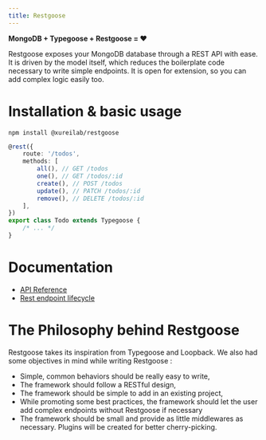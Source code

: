 ```yaml
---
title: Restgoose
---
```

**MongoDB + Typegoose + Restgoose = ❤️️**

Restgoose exposes your MongoDB database through a REST API with ease. 
It is driven by the model itself, which reduces the boilerplate code necessary to write simple endpoints.
It is open for extension, so you can add complex logic easily too.

# Installation & basic usage
```
npm install @xureilab/restgoose
```

```typescript
@rest({
    route: '/todos',
    methods: [
        all(), // GET /todos
        one(), // GET /todos/:id
        create(), // POST /todos
        update(), // PATCH /todos/:id
        remove(), // DELETE /todos/:id
    ],
})
export class Todo extends Typegoose {
    /* ... */
}
```

# Documentation

- [API Reference](./API.md)
- [Rest endpoint lifecycle](./rest-lifecycle.md)

# The Philosophy behind Restgoose
Restgoose takes its inspiration from Typegoose and Loopback.
We also had some objectives in mind while writing Restgoose :
- Simple, common behaviors should be really easy to write,
- The framework should follow a RESTful design,
- The framework should be simple to add in an existing project,
- While promoting some best practices, the framework should let the user add 
  complex endpoints without Restgoose if necessary
- The framework should be small and provide as little middlewares as necessary. 
  Plugins will be created for better cherry-picking. 